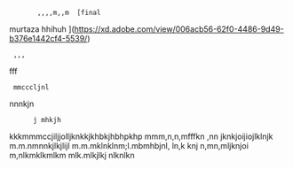            ,,,,m,,m  [final
murtaza
hhihuh
](https://xd.adobe.com/view/006acb56-62f0-4486-9d49-b376e1442cf4-5539/)
   
     ,,,
   fff
    
     mmcccljnl
nnnkjn
   
          j mhkjh
kkkmmmccjiljjolljknkkjkhbkjhbhpkhp
mmm,n,n,mfffkn ,nn jknkjoijiojlklnjk
m.m.nmnnkjlkjlijl
m.m.mklnklnm;l.mbmhbjnl, ln,k   knj
n,mn,mljknjoi
m,nlkmklkmlkm
mlk.mlkjlkj
nlknlkn
